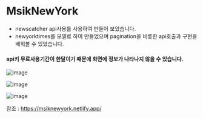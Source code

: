 # MsikNewYork
- newscatcher api사용를 사용하여 만들어 보았습니다. 
- newyorktimes를 모델로 하여 만들었으며 pagination을 비롯한 api호출과 구현을 배워볼 수 있었습니다. 

#### api키 무료사용기간이 한달이기 때문에 화면에 정보가 나타나지 않을 수 있습니다.

![image](https://user-images.githubusercontent.com/98815511/161170772-51983f7b-c0fc-4d66-ba7c-4e1f3842d893.png)


![image](https://user-images.githubusercontent.com/98815511/161171185-e6907bef-178e-41e1-89b3-a7d01552f897.png)



![image](https://user-images.githubusercontent.com/98815511/161170944-9d389483-bea7-45e0-888b-75f581091438.png)



참조 : https://msiknewyork.netlify.app/
